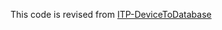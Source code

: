 This code is revised from [ITP-DeviceToDatabase](https://github.com/don/ITP-DeviceToDatabase/tree/master/02_Arduino_MQTT)

